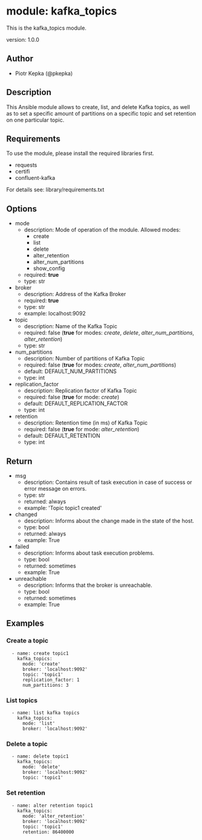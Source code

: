 # module: kafka_topics

This is the kafka_topics module.

version: 1.0.0

## Author

- Piotr Kepka (@pkepka)

## Description

This Ansible module allows to create, list, and delete Kafka topics, as well as to set a specific amount of partitions on a specific topic and set retention on one particular topic.

## Requirements 

To use the module, please install the required libraries first. 

- requests
- certifi
- confluent-kafka

For details see: library/requirements.txt


## Options
- mode
  - description: Mode of operation of the module.
    Allowed modes:
    - create
    - list
    - delete
    - alter_retention
    - alter_num_partitions
    - show_config
  - required: **true**
  - type: str
- broker
  - description: Address of the Kafka Broker
  - required: **true**
  - type: str
  - example: localhost:9092
- topic
  - description: Name of the Kafka Topic
  - required: false (**true** for modes: *create*, *delete*, *alter_num_partitions*, *alter_retention*)
  - type: str
- num_partitions
  - description: Number of partitions of Kafka Topic
  - required: false (**true** for modes: *create*, *alter_num_partitions*)
  - default: DEFAULT_NUM_PARTITIONS
  - type: int
- replication_factor
  - description: Replication factor of Kafka Topic
  - required: false (**true** for mode: *create*)
  - default: DEFAULT_REPLICATION_FACTOR
  - type: int
- retention
  - description: Retention time (in ms) of Kafka Topic
  - required: false (**true** for mode: *alter_retention*)
  - default: DEFAULT_RETENTION
  - type: int

## Return
- msg
  - description: Contains result of task execution in case of success or error message on errors.
  - type: str
  - returned: always
  - example: 'Topic topic1 created'
- changed
  - description: Informs about the change made in the state of the host.
  - type: bool
  - returned: always
  - example: True
- failed
  - description: Informs about task execution problems.
  - type: bool
  - returned: sometimes
  - example: True
- unreachable
  - description: Informs that the broker is unreachable.
  - type: bool
  - returned: sometimes
  - example: True

## Examples

### Create a topic
```
  - name: create topic1
    kafka_topics:
      mode: 'create'
      broker: 'localhost:9092'
      topic: 'topic1'
      replication_factor: 1
      num_partitions: 3
```

### List topics
```
  - name: list kafka topics
    kafka_topics:
      mode: 'list'
      broker: 'localhost:9092'
```

### Delete a topic
```
  - name: delete topic1
    kafka_topics:
      mode: 'delete'
      broker: 'localhost:9092'
      topic: 'topic1'
```

### Set retention
```
  - name: alter retention topic1
    kafka_topics:
      mode: 'alter_retention'
      broker: 'localhost:9092'
      topic: 'topic1'
      retention: 86400000
```

